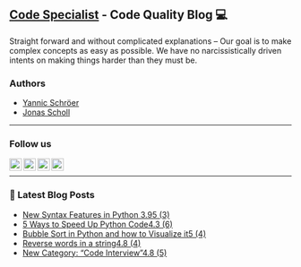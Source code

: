## [Code Specialist][website] - Code Quality Blog 💻

Straight forward and without complicated explanations – Our goal is to make complex concepts as easy as possible. We have no narcissistically driven intents on making things harder than they must be.

### Authors

- [Yannic Schröer][account-yannic]
- [Jonas Scholl][account-jonas]

---

### Follow us

[<img align="left" alt="Code Specialist | Facebook" width="22px" src="https://cdn.jsdelivr.net/npm/simple-icons@v3/icons/facebook.svg" />][facebook]
[<img align="left" alt="Code Specialist | Instagram" width="22px" src="https://cdn.jsdelivr.net/npm/simple-icons@v3/icons/instagram.svg" />][instagram]
[<img align="left" alt="Code Specialist | Pinterest" width="22px" src="https://cdn.jsdelivr.net/npm/simple-icons@v3/icons/pinterest.svg" />][pinterest]
[<img align="left" alt="Code Specialist | Twitter" width="22px" src="https://cdn.jsdelivr.net/npm/simple-icons@v3/icons/twitter.svg" />][twitter]

<br />

---

### 📕 Latest Blog Posts
<!-- BLOG-POST-LIST:START -->
- [New Syntax Features in Python 3.95 (3)](https://code-specialist.com/python/new-syntax-features-in-python-3-9/)
- [5 Ways to Speed Up Python Code4.3 (6)](https://code-specialist.com/python/5-ways-to-speed-up-python-code/)
- [Bubble Sort in Python and how to Visualize it5 (4)](https://code-specialist.com/algorithms/bubble-sort-python/)
- [Reverse words in a string4.8 (4)](https://code-specialist.com/code-interview/reverse-words-in-a-string/)
- [New Category: “Code Interview”4.8 (5)](https://code-specialist.com/code-interview/new-category-code-interview/)
<!-- BLOG-POST-LIST:END -->

[website]: https://code-specialist.com
[facebook]: https://www.facebook.com/specialistcode/
[twitter]: https://twitter.com/specialist_code
[instagram]: https://www.instagram.com/specialist_code/
[pinterest]: https://www.pinterest.de/codespecialist/

[account-yannic]: https://github.com/yannicschroeer
[account-jonas]: https://github.com/JonasScholl